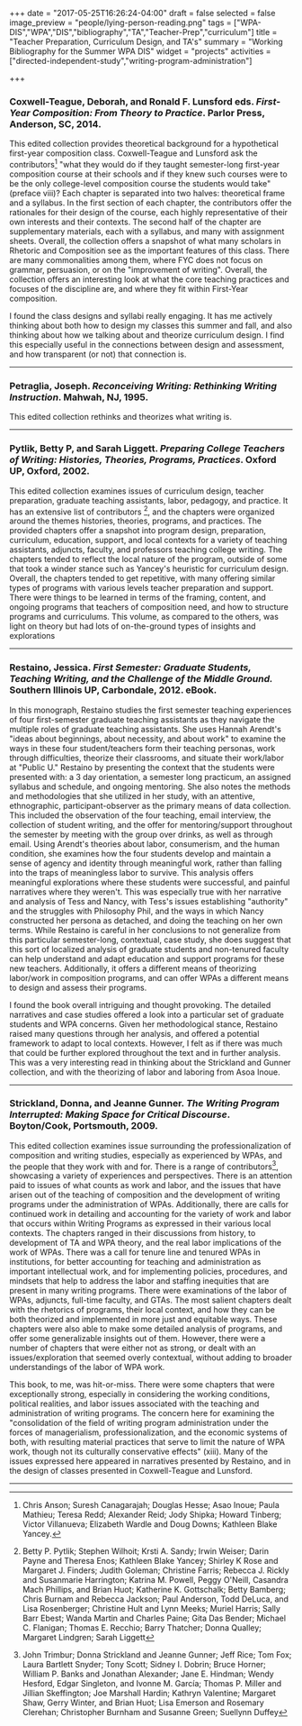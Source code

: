 +++
date = "2017-05-25T16:26:24-04:00"
draft = false
selected = false
image_preview = "people/lying-person-reading.png"
tags = ["WPA-DIS","WPA","DIS","bibliography","TA","Teacher-Prep","curriculum"]
title = "Teacher Preparation, Curriculum Design, and TA's"
summary = "Working Bibliography for the Summer WPA DIS"
widget = "projects"
activities = ["directed-independent-study","writing-program-administration"]

+++

### Coxwell-Teague, Deborah, and Ronald F. Lunsford eds. *First-Year Composition: From Theory to Practice*. Parlor Press, Anderson, SC, 2014.

  This edited collection provides theoretical background for a hypothetical first-year composition class. Coxwell-Teague and Lunsford ask the contributors[^1] "what they would do if they taught semester-long first-year composition course at their schools and if they knew such courses were to be the only college-level composition course the students would take" (preface viii)? Each chapter is separated into two halves: theoretical frame and a syllabus. In the first section of each chapter, the contributors offer the rationales for their design of the course, each highly representative of their own interests and their contexts. The second half of the chapter are supplementary materials, each with a syllabus, and many with assignment sheets. Overall, the collection offers a snapshot of what many scholars in Rhetoric and Composition see as the important features of this class. There are many commonalities among them, where FYC does not focus on grammar, persuasion, or on the "improvement of writing". Overall, the collection offers an interesting look at what the core teaching practices and focuses of the discipline are, and where they fit within First-Year composition.

  I found the class designs and syllabi really engaging. It has me actively thinking about both how to design my classes this summer and fall, and also thinking about how we talking about and theorize curriculum design. I find this especially useful in the connections between design and assessment, and how transparent (or not) that connection is. 

***
### Petraglia, Joseph. *Reconceiving Writing: Rethinking Writing Instruction*. Mahwah, NJ, 1995.

  This edited collection rethinks and theorizes what writing is.

***
### Pytlik, Betty P, and Sarah Liggett. *Preparing College Teachers of Writing: Histories, Theories, Programs, Practices*. Oxford UP, Oxford, 2002.

  This edited collection examines issues of curriculum design, teacher preparation, graduate teaching assistants, labor, pedagogy, and practice. It has an extensive list of contributors [^2], and the chapters were organized around the themes histories, theories, programs, and practices. The provided chapters offer a snapshot into program design, preparation, curriculum, education, support, and local contexts for a variety of teaching assistants, adjuncts, faculty, and professors teaching college writing. The chapters tended to reflect the local nature of the program, outside of some that took a winder stance such as Yancey's heuristic for curriculum design. Overall, the chapters tended to get repetitive, with many offering similar types of programs with various levels teacher preparation and support. There were things to be learned in terms of the framing, content, and ongoing programs that teachers of composition need, and how to structure programs and curriculums. This volume, as compared to the others, was light on theory but had lots of on-the-ground types of insights and explorations

***
### Restaino, Jessica. *First Semester: Graduate Students, Teaching Writing, and the Challenge of the Middle Ground.* Southern Illinois UP, Carbondale, 2012. eBook.

  In this monograph, Restaino studies the first semester teaching experiences of four first-semester graduate teaching assistants as they navigate the multiple roles of graduate teaching assistants. She uses Hannah Arendt's "ideas about beginnings, about necessity, and about work" to examine the ways in these four student/teachers form their teaching personas, work through difficulties, theorize their classrooms, and situate their work/labor at "Public U." Restaino by presenting the context that the students were presented with: a 3 day orientation, a semester long practicum, an assigned syllabus and schedule, and ongoing mentoring. She also notes the methods and methodologies that she utilized in her study, with an attentive, ethnographic, participant-observer as the primary means of data collection. This included the observation of the four teaching, email interview, the collection of student writing, and the offer for mentoring/support throughout the semester by meeting with the group over drinks, as well as through email. Using Arendt's theories about labor, consumerism, and the human condition, she examines how the four students develop and maintain a sense of agency and identity through meaningful work, rather than falling into the traps of meaningless labor to survive. This analysis offers meaningful explorations where these students were successful, and painful narratives where they weren't. This was especially true with her narrative and analysis of Tess and Nancy, with Tess's issues establishing "authority" and the struggles with Philosophy Phil, and the ways in which Nancy constructed her persona as detached, and doing the teaching on her own terms. While Restaino is careful in her conclusions to not generalize from this particular semester-long, contextual, case study, she does suggest that this sort of localized analysis of graduate students and non-tenured faculty can help understand and adapt education and support programs for these new teachers. Additionally, it offers a different means of theorizing labor/work in composition programs, and can offer WPAs a different means to design and assess their programs.

  I found the book overall intriguing and thought provoking. The detailed narratives and case studies offered a look into a particular set of graduate students and WPA concerns. Given her methodological stance, Restaino raised many questions through her analysis, and offered a potential framework to adapt to local contexts. However, I felt as if there was much that could be further explored throughout the text and in further analysis. This was a very interesting read in thinking about the Strickland and Gunner collection, and with the theorizing of labor and laboring from Asoa Inoue.

***
### Strickland, Donna, and Jeanne Gunner. *The Writing Program Interrupted: Making Space for Critical Discourse*. Boyton/Cook, Portsmouth, 2009.

  This edited collection examines issue surrounding the professionalization of composition and writing studies, especially as experienced by WPAs, and the people that they work with and for. There is a range of contributors[^3], showcasing a variety of experiences and perspectives. There is an attention paid to issues of what counts as work and labor, and the issues that have arisen out of the teaching of composition and the development of writing programs under the administration of WPAs. Additionally, there are calls for continued work in detailing and accounting for the variety of work and labor that occurs within Writing Programs as expressed in their various local contexts. The chapters ranged in their discussions from history, to development of TA and WPA theory, and the real labor implications of the work of WPAs. There was a call for tenure line and tenured WPAs in institutions, for better accounting for teaching and administration as important intellectual work, and for implementing policies, procedures, and mindsets that help to address the labor and staffing inequities that are present in many writing programs. There were examinations of the labor of WPAs, adjuncts, full-time faculty, and GTAs. The most salient chapters dealt with the rhetorics of programs, their local context, and how they can be both theorized and implemented in more just and equitable ways. These chapters were also able to make some detailed analysis of programs, and offer some generalizable insights out of them. However, there were a number of chapters that were either not as strong, or dealt with an issues/exploration that seemed overly contextual, without adding to broader understandings of the labor of WPA work.

  This book, to me, was hit-or-miss. There were some chapters that were exceptionally strong, especially in considering the working conditions, political realities, and labor issues associated with the teaching and administration of writing programs. The concern here for examining the "consolidation of the field of writing program administration under the forces of managerialism, professionalization, and the economic systems of both, with resulting material practices that serve to limit the nature of WPA work, though not its culturally conservative effects" (xiii). Many of the issues expressed here appeared in narratives presented by Restaino, and in the design of classes presented in Coxwell-Teague and Lunsford.

***
[^1]: Chris Anson; Suresh Canagarajah; Douglas Hesse; Asao Inoue; Paula Mathieu; Teresa Redd; Alexander Reid; Jody Shipka; Howard Tinberg; Victor Villanueva; Elizabeth Wardle and Doug Downs; Kathleen Blake Yancey.
[^2]: Betty P. Pytlik; Stephen Wilhoit; Krsti A. Sandy; Irwin Weiser; Darin Payne and Theresa Enos; Kathleen Blake Yancey; Shirley K Rose and Margaret J. Finders; Judith Goleman; Christine Farris; Rebecca J. Rickly and Susanmarie Harrington; Katrina M. Powell, Peggy O'Neill, Casandra Mach Phillips, and Brian Huot; Katherine K. Gottschalk; Betty Bamberg; Chris Burnam and Rebecca Jackson; Paul Anderson, Todd DeLuca, and Lisa Rosenberger; Christine Hult and Lynn Meeks; Muriel Harris; Sally Barr Ebest; Wanda Martin and Charles Paine; Gita Das Bender; Michael C. Flanigan; Thomas E. Recchio; Barry Thatcher; Donna Qualley; Margaret Lindgren; Sarah Liggett
[^3]: John Trimbur; Donna Strickland and Jeanne Gunner; Jeff Rice; Tom Fox; Laura Bartlett Snyder; Tony Scott; Sidney I. Dobrin; Bruce Horner; William P. Banks and Jonathan Alexander; Jane E. Hindman; Wendy Hesford, Edgar Singleton, and Ivonne M. García; Thomas P. Miller and Jillian Skeffington; Joe Marshall Hardin; Kathryn Valentine; Margaret Shaw, Gerry Winter, and Brian Huot; Lisa Emerson and Rosemary Clerehan; Christopher Burnham and Susanne Green; Suellynn Duffey
